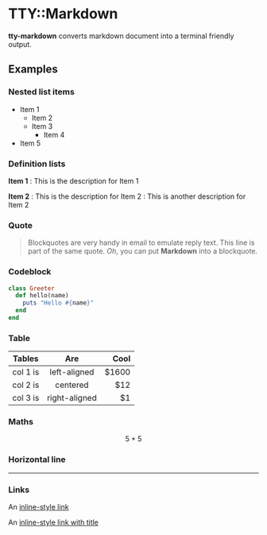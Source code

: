 
TTY::Markdown
=============

**tty-markdown** converts markdown document into a terminal friendly output.

## Examples

### Nested list items

- Item 1
  - Item 2
  - Item 3
    - Item 4
- Item 5

### Definition lists

**Item 1**
: This is the description for Item 1

**Item 2**
: This is the description for Item 2
: This is another description for Item 2

### Quote

> Blockquotes are very handy in email to emulate reply text. This line is part of the same quote. *Oh*, you can put **Markdown** into a blockquote.

### Codeblock

```ruby
class Greeter
  def hello(name)
    puts "Hello #{name}"
  end
end
```

### Table

| Tables   |      Are      |  Cool |
|----------|:-------------:|------:|
| col 1 is | left-aligned  | $1600 |
| col 2 is | centered      | $12   |
| col 3 is | right-aligned | $1    |

### Maths

$$5+5$$

### Horizontal line

***

### Links

An [inline-style link](https://ttytoolkit.org)

An [inline-style link with title](https://ttytoolkit.org "TTY Toolkit Homepage")

